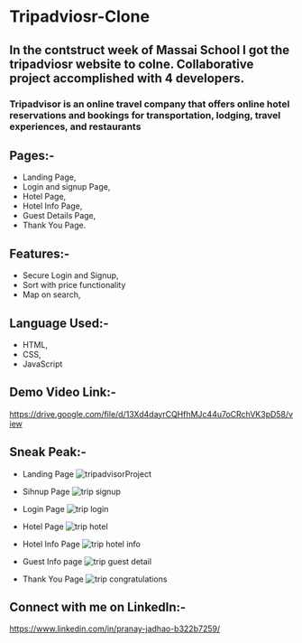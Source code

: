 # Tripadviosr-Clone

## In the contstruct week of Massai School I got the tripadviosr website to colne. Collaborative project accomplished with 4 developers.

### Tripadvisor is an online travel company that offers online hotel reservations and bookings for transportation, lodging, travel experiences, and restaurants

## Pages:-    
- Landing Page,
- Login and signup Page,
- Hotel Page,
- Hotel Info Page,
- Guest Details Page,
- Thank You Page.

## Features:-
- Secure Login and Signup,
- Sort with price functionality
- Map on search,


## Language Used:-
- HTML,
- CSS,
- JavaScript

## Demo Video Link:-
https://drive.google.com/file/d/13Xd4dayrCQHfhMJc44u7oCRchVK3pD58/view

## Sneak Peak:-

- Landing Page
![tripadvisorProject](https://user-images.githubusercontent.com/107978823/207081884-03e67bfe-a988-474c-afc2-5af27300fe0c.png)


- Sihnup Page
![trip signup](https://user-images.githubusercontent.com/107978823/207082265-9519f926-f6c0-4a28-a3e2-e4fe4f504dc2.png)

- Login Page
![trip login](https://user-images.githubusercontent.com/107978823/207082278-ce0f05ca-fe59-491c-89d6-228798632e95.png)


- Hotel Page
![trip hotel](https://user-images.githubusercontent.com/107978823/207082314-9f11c32b-daa6-4077-bf6b-aa6ccdaf634c.png)


- Hotel Info Page
![trip hotel info](https://user-images.githubusercontent.com/107978823/207082380-5018bf6c-2c75-4cfd-b863-80cc39620659.png)


- Guest Info page
![trip guest detail](https://user-images.githubusercontent.com/107978823/207082509-abf48321-312d-428a-bc54-cfa30bdb4369.png)

- Thank You Page
![trip congratulations ](https://user-images.githubusercontent.com/107978823/207082618-7d4df23b-5858-410b-9ec7-bd31a48c961f.png)



## Connect with me on LinkedIn:-
https://www.linkedin.com/in/pranay-jadhao-b322b7259/





